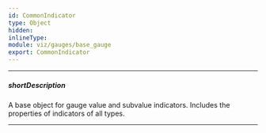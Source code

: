 ```yaml
---
id: CommonIndicator
type: Object
hidden: 
inlineType: 
module: viz/gauges/base_gauge
export: CommonIndicator
---
```

---
##### shortDescription
A base object for gauge value and subvalue indicators. Includes the properties of indicators of all types.

---
